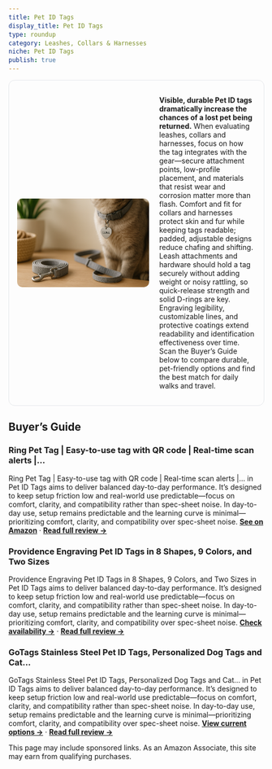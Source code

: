 ```yaml
---
title: Pet ID Tags
display_title: Pet ID Tags
type: roundup
category: Leashes, Collars & Harnesses
niche: Pet ID Tags
publish: true
---
```


<section class="hero-split" style="width:100%;box-sizing:border-box;border:1px solid #e5e7eb;border-radius:12px;padding:16px;display:grid;grid-template-columns:minmax(260px,40%) 1fr;gap:20px;align-items:center;"><figure style="margin:0;"><img src="/hero/roundups/leashes-collars-harnesses/pet-id-tags.webp" alt="" style="width:100%;height:auto;display:block;border-radius:10px;"/></figure><div class="hero-copy" style="min-width:0;"><p><strong>Visible, durable Pet ID tags dramatically increase the chances of a lost pet being returned.</strong> When evaluating leashes, collars and harnesses, focus on how the tag integrates with the gear&mdash;secure attachment points, low-profile placement, and materials that resist wear and corrosion matter more than flash. Comfort and fit for collars and harnesses protect skin and fur while keeping tags readable; padded, adjustable designs reduce chafing and shifting. Leash attachments and hardware should hold a tag securely without adding weight or noisy rattling, so quick-release strength and solid D-rings are key. Engraving legibility, customizable lines, and protective coatings extend readability and identification effectiveness over time. Scan the Buyer’s Guide below to compare durable, pet-friendly options and find the best match for daily walks and travel.</p></div></section>

<h2>Buyer’s Guide</h2>
<h3>Ring Pet Tag | Easy-to-use tag with QR code | Real-time scan alerts |…</h3>
<p>Ring Pet Tag | Easy-to-use tag with QR code | Real-time scan alerts |… in Pet ID Tags aims to deliver balanced day-to-day performance. It’s designed to keep setup friction low and real-world use predictable&mdash;focus on comfort, clarity, and compatibility rather than spec-sheet noise. In day-to-day use, setup remains predictable and the learning curve is minimal&mdash;prioritizing comfort, clarity, and compatibility over spec-sheet noise. <a href="https://amzn.to/4pSYH5Z" target="_blank" rel="nofollow sponsored noopener noopener" target="_blank"><strong>See on Amazon</strong></a> · <a href="/reviews/ring-pet-tag-easy-to-use-tag-with-qr-code-real-time-scan-alerts-shareab-e446f047/"><strong>Read full review &rarr;</strong></a></p>
<h3>Providence Engraving Pet ID Tags in 8 Shapes, 9 Colors, and Two Sizes</h3>
<p>Providence Engraving Pet ID Tags in 8 Shapes, 9 Colors, and Two Sizes in Pet ID Tags aims to deliver balanced day-to-day performance. It’s designed to keep setup friction low and real-world use predictable&mdash;focus on comfort, clarity, and compatibility rather than spec-sheet noise. In day-to-day use, setup remains predictable and the learning curve is minimal&mdash;prioritizing comfort, clarity, and compatibility over spec-sheet noise. <a href="https://amzn.to/48g4PPE" target="_blank" rel="nofollow sponsored noopener noopener" target="_blank"><strong>Check availability &rarr;</strong></a> · <a href="/reviews/providence-engraving-pet-id-tags-in-8-shapes-9-colors-and-two-sizes-per-d2d40ba8/"><strong>Read full review &rarr;</strong></a></p>
<h3>GoTags Stainless Steel Pet ID Tags, Personalized Dog Tags and Cat…</h3>
<p>GoTags Stainless Steel Pet ID Tags, Personalized Dog Tags and Cat… in Pet ID Tags aims to deliver balanced day-to-day performance. It’s designed to keep setup friction low and real-world use predictable&mdash;focus on comfort, clarity, and compatibility rather than spec-sheet noise. In day-to-day use, setup remains predictable and the learning curve is minimal&mdash;prioritizing comfort, clarity, and compatibility over spec-sheet noise. <a href="https://amzn.to/48PzQdl" target="_blank" rel="nofollow sponsored noopener noopener" target="_blank"><strong>View current options &rarr;</strong></a> · <a href="/reviews/gotags-stainless-steel-pet-id-tags-personalized-dog-tags-and-cat-tags-u-ed9dcf79/"><strong>Read full review &rarr;</strong></a></p>
<aside class="disclosure">This page may include sponsored links. As an Amazon Associate, this site may earn from qualifying purchases.</aside>
